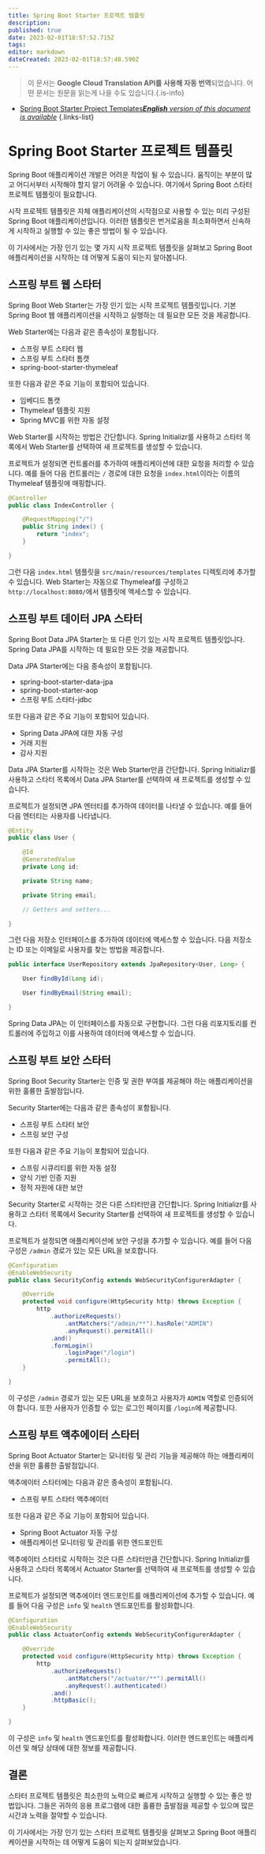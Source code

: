 ```yaml
---
title: Spring Boot Starter 프로젝트 템플릿
description: 
published: true
date: 2023-02-01T18:57:52.715Z
tags: 
editor: markdown
dateCreated: 2023-02-01T18:57:48.590Z
---
```


> 이 문서는 **Google Cloud Translation API를 사용해 자동 번역**되었습니다.
어떤 문서는 원문을 읽는게 나을 수도 있습니다.{.is-info}

- [Spring Boot Starter Project Templates***English** version of this document is available*](/en/Knowledge-base/Spring-Boot/spring-boot-starter-project-templates)
{.links-list}


# Spring Boot Starter 프로젝트 템플릿

Spring Boot 애플리케이션 개발은 어려운 작업이 될 수 있습니다. 움직이는 부분이 많고 어디서부터 시작해야 할지 알기 어려울 수 있습니다. 여기에서 Spring Boot 스타터 프로젝트 템플릿이 필요합니다.

시작 프로젝트 템플릿은 자체 애플리케이션의 시작점으로 사용할 수 있는 미리 구성된 Spring Boot 애플리케이션입니다. 이러한 템플릿은 번거로움을 최소화하면서 신속하게 시작하고 실행할 수 있는 좋은 방법이 될 수 있습니다.

이 기사에서는 가장 인기 있는 몇 가지 시작 프로젝트 템플릿을 살펴보고 Spring Boot 애플리케이션을 시작하는 데 어떻게 도움이 되는지 알아봅니다.

## 스프링 부트 웹 스타터

Spring Boot Web Starter는 가장 인기 있는 시작 프로젝트 템플릿입니다. 기본 Spring Boot 웹 애플리케이션을 시작하고 실행하는 데 필요한 모든 것을 제공합니다.

Web Starter에는 다음과 같은 종속성이 포함됩니다.

- 스프링 부트 스타터 웹
- 스프링 부트 스타터 톰캣
- spring-boot-starter-thymeleaf

또한 다음과 같은 주요 기능이 포함되어 있습니다.

- 임베디드 톰캣
- Thymeleaf 템플릿 지원
- Spring MVC를 위한 자동 설정

Web Starter를 시작하는 방법은 간단합니다. Spring Initializr를 사용하고 스타터 목록에서 Web Starter를 선택하여 새 프로젝트를 생성할 수 있습니다.

프로젝트가 설정되면 컨트롤러를 추가하여 애플리케이션에 대한 요청을 처리할 수 있습니다. 예를 들어 다음 컨트롤러는 `/` 경로에 대한 요청을 `index.html`이라는 이름의 Thymeleaf 템플릿에 매핑합니다.

```java
@Controller
public class IndexController {

    @RequestMapping("/")
    public String index() {
        return "index";
    }

}
```

그런 다음 `index.html` 템플릿을 `src/main/resources/templates` 디렉토리에 추가할 수 있습니다. Web Starter는 자동으로 Thymeleaf를 구성하고 `http://localhost:8080/`에서 템플릿에 액세스할 수 있습니다.

## 스프링 부트 데이터 JPA 스타터

Spring Boot Data JPA Starter는 또 다른 인기 있는 시작 프로젝트 템플릿입니다. Spring Data JPA를 시작하는 데 필요한 모든 것을 제공합니다.

Data JPA Starter에는 다음 종속성이 포함됩니다.

- spring-boot-starter-data-jpa
- spring-boot-starter-aop
- 스프링 부트 스타터-jdbc

또한 다음과 같은 주요 기능이 포함되어 있습니다.

- Spring Data JPA에 대한 자동 구성
- 거래 지원
- 감사 지원

Data JPA Starter를 시작하는 것은 Web Starter만큼 간단합니다. Spring Initializr를 사용하고 스타터 목록에서 Data JPA Starter를 선택하여 새 프로젝트를 생성할 수 있습니다.

프로젝트가 설정되면 JPA 엔터티를 추가하여 데이터를 나타낼 수 있습니다. 예를 들어 다음 엔터티는 사용자를 나타냅니다.

```java
@Entity
public class User {

    @Id
    @GeneratedValue
    private Long id;

    private String name;

    private String email;

    // Getters and setters...

}
```

그런 다음 저장소 인터페이스를 추가하여 데이터에 액세스할 수 있습니다. 다음 저장소는 ID 또는 이메일로 사용자를 찾는 방법을 제공합니다.

```java
public interface UserRepository extends JpaRepository<User, Long> {

    User findById(Long id);

    User findByEmail(String email);

}
```

Spring Data JPA는 이 인터페이스를 자동으로 구현합니다. 그런 다음 리포지토리를 컨트롤러에 주입하고 이를 사용하여 데이터에 액세스할 수 있습니다.

## 스프링 부트 보안 스타터

Spring Boot Security Starter는 인증 및 권한 부여를 제공해야 하는 애플리케이션을 위한 훌륭한 출발점입니다.

Security Starter에는 다음과 같은 종속성이 포함됩니다.

- 스프링 부트 스타터 보안
- 스프링 보안 구성

또한 다음과 같은 주요 기능이 포함되어 있습니다.

- 스프링 시큐리티를 위한 자동 설정
- 양식 기반 인증 지원
- 정적 자원에 대한 보안

Security Starter로 시작하는 것은 다른 스타터만큼 간단합니다. Spring Initializr를 사용하고 스타터 목록에서 Security Starter를 선택하여 새 프로젝트를 생성할 수 있습니다.

프로젝트가 설정되면 애플리케이션에 보안 구성을 추가할 수 있습니다. 예를 들어 다음 구성은 `/admin` 경로가 있는 모든 URL을 보호합니다.

```java
@Configuration
@EnableWebSecurity
public class SecurityConfig extends WebSecurityConfigurerAdapter {

    @Override
    protected void configure(HttpSecurity http) throws Exception {
        http
            .authorizeRequests()
                .antMatchers("/admin/**").hasRole("ADMIN")
                .anyRequest().permitAll()
            .and()
            .formLogin()
                .loginPage("/login")
                .permitAll();
    }

}
```

이 구성은 `/admin` 경로가 있는 모든 URL을 보호하고 사용자가 `ADMIN` 역할로 인증되어야 합니다. 또한 사용자가 인증할 수 있는 로그인 페이지를 `/login`에 제공합니다.

## 스프링 부트 액추에이터 스타터

Spring Boot Actuator Starter는 모니터링 및 관리 기능을 제공해야 하는 애플리케이션을 위한 훌륭한 출발점입니다.

액추에이터 스타터에는 다음과 같은 종속성이 포함됩니다.

- 스프링 부트 스타터 액추에이터

또한 다음과 같은 주요 기능이 포함되어 있습니다.

- Spring Boot Actuator 자동 구성
- 애플리케이션 모니터링 및 관리를 위한 엔드포인트

액추에이터 스타터로 시작하는 것은 다른 스타터만큼 간단합니다. Spring Initializr를 사용하고 스타터 목록에서 Actuator Starter를 선택하여 새 프로젝트를 생성할 수 있습니다.

프로젝트가 설정되면 액추에이터 엔드포인트를 애플리케이션에 추가할 수 있습니다. 예를 들어 다음 구성은 `info` 및 `health` 엔드포인트를 활성화합니다.

```java
@Configuration
@EnableWebSecurity
public class ActuatorConfig extends WebSecurityConfigurerAdapter {

    @Override
    protected void configure(HttpSecurity http) throws Exception {
        http
            .authorizeRequests()
                .antMatchers("/actuator/**").permitAll()
                .anyRequest().authenticated()
            .and()
            .httpBasic();
    }

}
```

이 구성은 `info` 및 `health` 엔드포인트를 활성화합니다. 이러한 엔드포인트는 애플리케이션 및 해당 상태에 대한 정보를 제공합니다.

## 결론

스타터 프로젝트 템플릿은 최소한의 노력으로 빠르게 시작하고 실행할 수 있는 좋은 방법입니다. 그들은 귀하의 응용 프로그램에 대한 훌륭한 출발점을 제공할 수 있으며 많은 시간과 노력을 절약할 수 있습니다.

이 기사에서는 가장 인기 있는 스타터 프로젝트 템플릿을 살펴보고 Spring Boot 애플리케이션을 시작하는 데 어떻게 도움이 되는지 살펴보았습니다.
